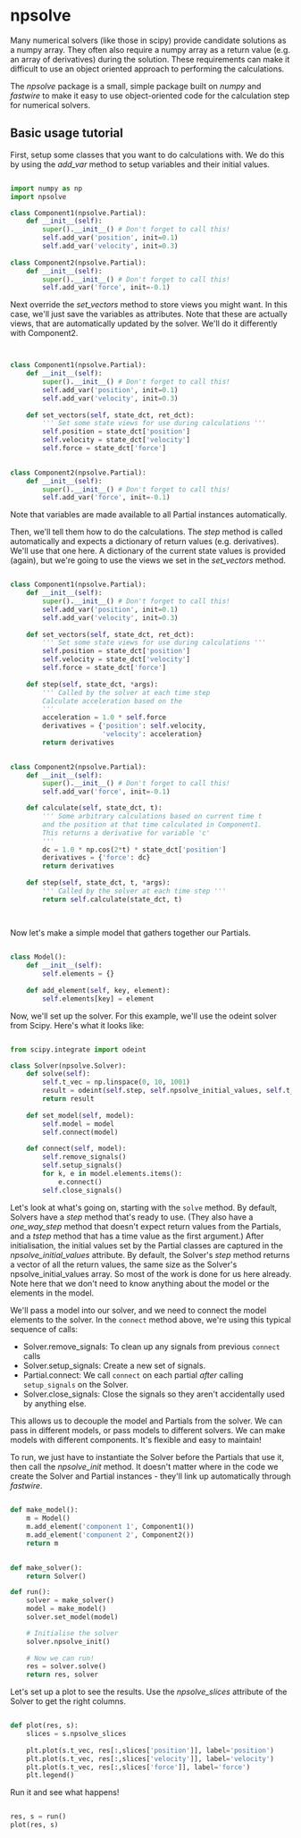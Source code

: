 # npsolve

Many numerical solvers (like those in scipy) provide candidate solutions as a numpy array. They often also require a numpy array as a return value (e.g. an array of derivatives) during the solution. These requirements can make it difficult to use an object oriented approach to performing the calculations. 

The *npsolve* package is a small, simple package built on *numpy* and *fastwire* to make it easy to use object-oriented code for the calculation step for numerical solvers.


## Basic usage tutorial

First, setup some classes that you want to do calculations with. We do this by using the *add_var* method to setup variables and their initial values.

```python

import numpy as np
import npsolve

class Component1(npsolve.Partial):
    def __init__(self):
        super().__init__() # Don't forget to call this!
        self.add_var('position', init=0.1)
        self.add_var('velocity', init=0.3)
    
class Component2(npsolve.Partial):
    def __init__(self):
        super().__init__() # Don't forget to call this!
        self.add_var('force', init=-0.1)

```

Next override the *set_vectors* method to store views you might want. In this case, we'll just save the variables as attributes. Note that these are actually views, that are automatically updated by the solver. We'll do it differently with Component2.

```python


class Component1(npsolve.Partial):
    def __init__(self):
        super().__init__() # Don't forget to call this!
        self.add_var('position', init=0.1)
        self.add_var('velocity', init=0.3)
    
    def set_vectors(self, state_dct, ret_dct):
        ''' Set some state views for use during calculations '''
        self.position = state_dct['position']
        self.velocity = state_dct['velocity']
        self.force = state_dct['force']
    

class Component2(npsolve.Partial):
    def __init__(self):
        super().__init__() # Don't forget to call this!
        self.add_var('force', init=-0.1)

```

Note that variables are made available to all Partial instances automatically.

Then, we'll tell them how to do the calculations. The *step* method is called automatically and expects a dictionary of return values (e.g. derivatives). We'll use that one here. A dictionary of the current state values is provided (again), but we're going to use the views we set in the *set_vectors* method.

```python

class Component1(npsolve.Partial):
    def __init__(self):
        super().__init__() # Don't forget to call this!
        self.add_var('position', init=0.1)
        self.add_var('velocity', init=0.3)
    
    def set_vectors(self, state_dct, ret_dct):
        ''' Set some state views for use during calculations '''
        self.position = state_dct['position']
        self.velocity = state_dct['velocity']
        self.force = state_dct['force']
    
    def step(self, state_dct, *args):
        ''' Called by the solver at each time step 
        Calculate acceleration based on the 
        '''
        acceleration = 1.0 * self.force
        derivatives = {'position': self.velocity,
                       'velocity': acceleration}
        return derivatives
		

class Component2(npsolve.Partial):
    def __init__(self):
        super().__init__() # Don't forget to call this!
        self.add_var('force', init=-0.1)

    def calculate(self, state_dct, t):
        ''' Some arbitrary calculations based on current time t
        and the position at that time calculated in Component1.
        This returns a derivative for variable 'c'
        '''
        dc = 1.0 * np.cos(2*t) * state_dct['position']
        derivatives = {'force': dc}
        return derivatives
    
    def step(self, state_dct, t, *args):
        ''' Called by the solver at each time step '''
        return self.calculate(state_dct, t)
        
		
```


Now let's make a simple model that gathers together our Partials. 

```python

class Model():
    def __init__(self):
        self.elements = {}
		
    def add_element(self, key, element):
        self.elements[key] = element

```

Now, we'll set up the solver. For this example, we'll use the odeint solver from Scipy. Here's what it looks like:


```python

from scipy.integrate import odeint

class Solver(npsolve.Solver):
    def solve(self):
        self.t_vec = np.linspace(0, 10, 1001)
        result = odeint(self.step, self.npsolve_initial_values, self.t_vec)
        return result
    
    def set_model(self, model):
        self.model = model
        self.connect(model)
		
    def connect(self, model):
        self.remove_signals()
        self.setup_signals()
        for k, e in model.elements.items():
            e.connect()
        self.close_signals()

```

Let's look at what's going on, starting with the `solve` method. By default, Solvers have a *step* method that's ready to use. (They also have a *one_way_step* method that doesn't expect return values from the Partials, and a *tstep* method that has a time value as the first argument.) After initialisation, the initial values set by the Partial classes are captured in the *npsolve_initial_values* attribute. By default, the Solver's *step* method returns a vector of all the return values, the same size as the Solver's npsolve_initial_values array. So most of the work is done for us here already. Note here that we don't need to know anything about the model or the elements in the model.


We'll pass a model into our solver, and we need to connect the model elements to the solver. In the `connect` method above, we're using this typical sequence of calls:
  * Solver.remove_signals: To clean up any signals from previous `connect` calls
  * Solver.setup_signals: Create a new set of signals.
  * Partial.connect: We call `connect` on each partial *after* calling `setup_signals` on the Solver.
  * Solver.close_signals: Close the signals so they aren't accidentally used by anything else.

This allows us to decouple the model and Partials from the solver. We can pass in different models, or pass models to different solvers. We can make models with different components. It's flexible and easy to maintain!

To run, we just have to instantiate the Solver before the Partials that use it, then call the *npsolve_init* method. It doesn't matter where in the code we create the Solver and Partial instances - they'll link up automatically through *fastwire*.


```python
    
def make_model():
    m = Model()
    m.add_element('component 1', Component1())
    m.add_element('component 2', Component2())
    return m
	

def make_solver():
    return Solver()

def run():
    solver = make_solver()
    model = make_model()
    solver.set_model(model)

    # Initialise the solver
    solver.npsolve_init()
	
    # Now we can run!
    res = solver.solve()
    return res, solver

```

Let's set up a plot to see the results. Use the *npsolve_slices* attribute of the Solver to get the right columns.

```python

def plot(res, s):
    slices = s.npsolve_slices
    
    plt.plot(s.t_vec, res[:,slices['position']], label='position')
    plt.plot(s.t_vec, res[:,slices['velocity']], label='velocity')
    plt.plot(s.t_vec, res[:,slices['force']], label='force')
    plt.legend()

```

Run it and see what happens!

```python

res, s = run()
plot(res, s)

```







